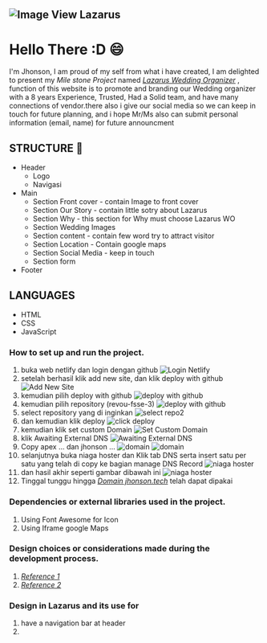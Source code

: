 ![Image View Lazarus](ss/00-Lazarus.png)
------------------------------------------------
# Hello There :D :smile:

I'm Jhonson, I am proud of my self from what i have created, I am delighted to present my _Mile stone Project_ named *[Lazarus Wedding Organizer](https://jhonson.tech/)*  , function of this website is to promote and branding our Wedding organizer with a 8 years Experience, Trusted, Had a Solid team, and have many connections of vendor.there also i give our social media so we can keep in touch for future planning, and i hope Mr/Ms also can submit personal information (email, name) for future announcment

## STRUCTURE :open_book:

- Header
	- Logo
	- Navigasi
- Main
	- Section Front cover -
		contain Image to front cover
	- Section Our Story -
		contain little sotry about Lazarus
	- Section Why -
		this section for Why must choose Lazarus WO
	- Section Wedding Images 
	- Section content -
		contain few word try to attract visitor
	- Section Location -
		Contain google maps
	- Section Social Media -
		keep in touch
	- Section form 
- Footer

## LANGUAGES
- HTML
- CSS
- JavaScript

### How to set up and run the project.

1. buka web netlify dan login dengan github
![Login Netlify](ss/netlify-01.png)
2. setelah berhasil klik add new site, dan klik deploy with github
![Add New Site](ss/netlify-02.png)
3. kemudian pilih deploy with github
![deploy with github](ss/netlify-03.png)
4. kemudian pilih repository (revou-fsse-3)
![deploy with github](ss/netlify-04.png)
5. select repository yang di inginkan
![select repo2](ss/netlify-05.png)
6. dan kemudian klik deploy
![click deploy](ss/netlify-06.png)
7. kemudian klik set custom Domain
![Set Custom Domain](ss/netlify-07.png)
8. klik Awaiting External DNS
![Awaiting External DNS](ss/netlify-08.png)
9. Copy apex ... dan jhonson ...
![domain](ss/netlify-09.png)
![domain](ss/netlify-10.png)
10. selanjutnya buka niaga hoster dan Klik tab DNS serta insert satu per satu yang telah di copy ke bagian manage DNS Record
![niaga hoster](ss/netlify-11.png)
11. dan hasil akhir seperti gambar dibawah ini
![niaga hoster](ss/netlify-12.png)
12. Tinggal tunggu hingga *[Domain jhonson.tech](https://jhonson.tech/)* telah dapat dipakai


###  Dependencies or external libraries used in the project.

1. Using Font Awesome for Icon 
2. Using Iframe google Maps


### Design choices or considerations made during the development process.

1. *[Reference 1](https://amartaorganizer.com/)* 
2. *[Reference 2](https://akuwedding.com/)* 


### Design in Lazarus and its use for

1. have a navigation bar at header
2. 

